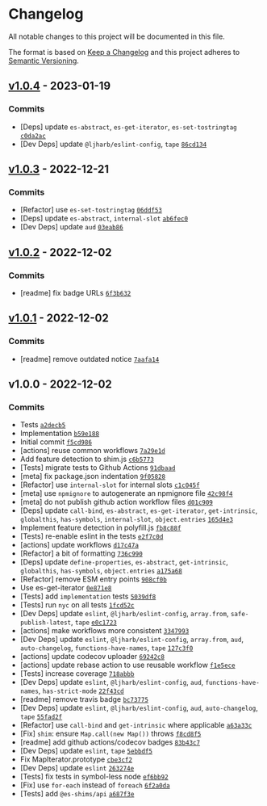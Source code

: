 # Changelog

All notable changes to this project will be documented in this file.

The format is based on [Keep a Changelog](https://keepachangelog.com/en/1.0.0/)
and this project adheres to [Semantic Versioning](https://semver.org/spec/v2.0.0.html).

## [v1.0.4](https://github.com/es-shims/es-map/compare/v1.0.3...v1.0.4) - 2023-01-19

### Commits

- [Deps] update `es-abstract`, `es-get-iterator`, `es-set-tostringtag` [`c0da2ac`](https://github.com/es-shims/es-map/commit/c0da2acce7acce755fe76e7cb6d255148e1ec813)
- [Dev Deps] update `@ljharb/eslint-config`, `tape` [`86cd134`](https://github.com/es-shims/es-map/commit/86cd134514362330d815ed57032ab053c94a3707)

## [v1.0.3](https://github.com/es-shims/es-map/compare/v1.0.2...v1.0.3) - 2022-12-21

### Commits

- [Refactor] use `es-set-tostringtag` [`06ddf53`](https://github.com/es-shims/es-map/commit/06ddf5363178a6a0e178af5cc29d0da615af99c4)
- [Deps] update `es-abstract`, `internal-slot` [`ab6fec0`](https://github.com/es-shims/es-map/commit/ab6fec06fdc2c5d5a2ee263258dc61bfd185498c)
- [Dev Deps] update `aud` [`03eab86`](https://github.com/es-shims/es-map/commit/03eab860ce3aa419852d16043c91f5e8a0f7623b)

## [v1.0.2](https://github.com/es-shims/es-map/compare/v1.0.1...v1.0.2) - 2022-12-02

### Commits

- [readme] fix badge URLs [`6f3b632`](https://github.com/es-shims/es-map/commit/6f3b6328a0505b8b742966133a8a5fb406b490b5)

## [v1.0.1](https://github.com/es-shims/es-map/compare/v1.0.0...v1.0.1) - 2022-12-02

### Commits

- [readme] remove outdated notice [`7aafa14`](https://github.com/es-shims/es-map/commit/7aafa14203e019a76c9de7838297d764969907a7)

## v1.0.0 - 2022-12-02

### Commits

- Tests [`a2decb5`](https://github.com/es-shims/es-map/commit/a2decb574cc94ce2375a7c742e9a4e13aadc3abb)
- Implementation [`b59e188`](https://github.com/es-shims/es-map/commit/b59e1881d2163f2398d4e252d36575fd2014a2d5)
- Initial commit [`f5cd986`](https://github.com/es-shims/es-map/commit/f5cd986beee8089c36a740abe9d57b7bc1ac7553)
- [actions] reuse common workflows [`7a29e1d`](https://github.com/es-shims/es-map/commit/7a29e1d4f11e0bff9ae8117598a8afd838e232f4)
- Add feature detection to shim.js [`c6b5773`](https://github.com/es-shims/es-map/commit/c6b57730acf650bb8df8c82badbe2091b838ddec)
- [Tests] migrate tests to Github Actions [`91dbaad`](https://github.com/es-shims/es-map/commit/91dbaad5b681b6efebc95d4ab9ddf4a2283675aa)
- [meta] fix package.json indentation [`9f05828`](https://github.com/es-shims/es-map/commit/9f058287d4f52c2fa636e3e4cd4de3cfc79233fe)
- [Refactor] use `internal-slot` for internal slots [`c1c045f`](https://github.com/es-shims/es-map/commit/c1c045fb632e8f38485b18b997568a7dc1a6c6a6)
- [meta] use `npmignore` to autogenerate an npmignore file [`42c98f4`](https://github.com/es-shims/es-map/commit/42c98f4d26321c73718d3e5d99f7d765155472f5)
- [meta] do not publish github action workflow files [`d01c909`](https://github.com/es-shims/es-map/commit/d01c909211b6d5187fa5d3bcadceeb7ad157caa2)
- [Deps] update `call-bind`, `es-abstract`, `es-get-iterator`, `get-intrinsic`, `globalthis`, `has-symbols`, `internal-slot`, `object.entries` [`165d4e3`](https://github.com/es-shims/es-map/commit/165d4e37ca7bf27a2b837d9400775de986b34c88)
- Implement feature detection in polyfill.js [`fb8c88f`](https://github.com/es-shims/es-map/commit/fb8c88feca0e8d656eac05503030033af9df9473)
- [Tests] re-enable eslint in the tests [`e2f7c0d`](https://github.com/es-shims/es-map/commit/e2f7c0d846f408df2e5648d7dd30fe83d27910e6)
- [actions] update workflows [`d17c47a`](https://github.com/es-shims/es-map/commit/d17c47a73464cf9be04b940dda68e612b1be8af7)
- [Refactor] a bit of formatting [`736c990`](https://github.com/es-shims/es-map/commit/736c990d164ca50eaca143ec2afb4e1d95b79dec)
- [Deps] update `define-properties`, `es-abstract`, `get-intrinsic`, `globalthis`, `has-symbols`, `object.entries` [`a175a68`](https://github.com/es-shims/es-map/commit/a175a68e0e8c9686f5db87f777ef8d9cd065db8c)
- [Refactor] remove ESM entry points [`908cf0b`](https://github.com/es-shims/es-map/commit/908cf0b153a9aaa3bf119fa34611628d85013e74)
- Use es-get-iterator [`0e871e8`](https://github.com/es-shims/es-map/commit/0e871e879b66d835e0ae27708e4ea7c151fb0f56)
- [Tests] add `implementation` tests [`5039df8`](https://github.com/es-shims/es-map/commit/5039df80b4d1292ed00361df12503dc0ce41bece)
- [Tests] run `nyc` on all tests [`1fcd52c`](https://github.com/es-shims/es-map/commit/1fcd52cf481aae127c94dbd9cd2daf2f45c547e4)
- [Dev Deps] update `eslint`, `@ljharb/eslint-config`, `array.from`, `safe-publish-latest`, `tape` [`e0c1723`](https://github.com/es-shims/es-map/commit/e0c17232ccd4f9b43581e411caecb628a527198b)
- [actions] make workflows more consistent [`3347993`](https://github.com/es-shims/es-map/commit/334799398d0420b38e9d11ee9439c20fcdea6f31)
- [Dev Deps] update `eslint`, `@ljharb/eslint-config`, `array.from`, `aud`, `auto-changelog`, `functions-have-names`, `tape` [`127c3f0`](https://github.com/es-shims/es-map/commit/127c3f0c90f04cff5f39a027dd7bbaff0fd62adb)
- [actions] update codecov uploader [`69242c8`](https://github.com/es-shims/es-map/commit/69242c8783ea3f72f899717ab779afab49ec8968)
- [actions] update rebase action to use reusable workflow [`f1e5ece`](https://github.com/es-shims/es-map/commit/f1e5eceefb6ea9206ff24582438f30bea353c1a9)
- [Tests] increase coverage [`718abbb`](https://github.com/es-shims/es-map/commit/718abbb90c70ddb8776e5bc409068fa8fbfca52f)
- [Dev Deps] update `eslint`, `@ljharb/eslint-config`, `aud`, `functions-have-names`, `has-strict-mode` [`22f43cd`](https://github.com/es-shims/es-map/commit/22f43cd9d9a5607f24939d29ef9927d982060658)
- [readme] remove travis badge [`bc73775`](https://github.com/es-shims/es-map/commit/bc73775725e4d77be8ea2869a2659bb7cc21636c)
- [Dev Deps] update `eslint`, `@ljharb/eslint-config`, `aud`, `auto-changelog`, `tape` [`55fad2f`](https://github.com/es-shims/es-map/commit/55fad2fd19bec1e765864c940e865a29a49cf349)
- [Refactor] use `call-bind` and `get-intrinsic` where applicable [`a63a33c`](https://github.com/es-shims/es-map/commit/a63a33c78af6fa811514367bb23a2ccd7848102d)
- [Fix] `shim`: ensure `Map.call(new Map())` throws [`f8cd8f5`](https://github.com/es-shims/es-map/commit/f8cd8f549e6b62e34fda1a350526b1b5c30592ea)
- [readme] add github actions/codecov badges [`83b43c7`](https://github.com/es-shims/es-map/commit/83b43c7d00fa6a09c23c5ea16c6e4902a7d91145)
- [Dev Deps] update `eslint`, `tape` [`5ebbdf5`](https://github.com/es-shims/es-map/commit/5ebbdf5728ed55797c35cdfb4f4ecbb381413652)
- Fix MapIterator.prototype [`cbe3cf2`](https://github.com/es-shims/es-map/commit/cbe3cf25752db8395c5c2c63ef410022b5433202)
- [Dev Deps] update `eslint` [`263274e`](https://github.com/es-shims/es-map/commit/263274e541eb6d8928d29c4efa325e1f8227c44b)
- [Tests] fix tests in symbol-less node [`ef6bb92`](https://github.com/es-shims/es-map/commit/ef6bb9230762d284529ea1eea2ddbbedb457d332)
- [Fix] use `for-each` instead of `foreach` [`6f2a0da`](https://github.com/es-shims/es-map/commit/6f2a0dab6659d57314341a7a9d2965edcbfb4a91)
- [Tests] add `@es-shims/api` [`a687f3e`](https://github.com/es-shims/es-map/commit/a687f3e88165a1e3d224f42dc52bcbf4e210b869)
